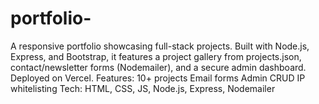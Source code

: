 # portfolio-
A responsive portfolio showcasing full-stack projects. Built with Node.js, Express, and Bootstrap, it features a project gallery from projects.json, contact/newsletter forms (Nodemailer), and a secure admin dashboard. Deployed on Vercel. Features: 10+ projects Email forms Admin CRUD IP whitelisting Tech: HTML, CSS, JS, Node.js, Express, Nodemailer
